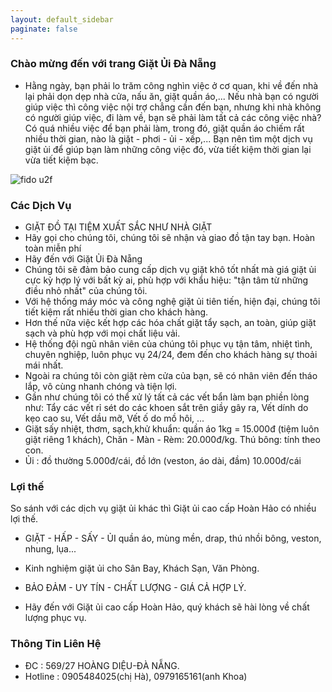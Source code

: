 ```yaml
---
layout: default_sidebar
paginate: false
---
```


### Chào mừng đến với trang Giặt Ủi Đà Nẵng
* Hằng ngày, bạn phải lo trăm công nghìn việc ở cơ quan, khi về đến nhà lại phải dọn dẹp nhà cửa, nấu ăn, giặt quần áo,... Nếu nhà bạn có người giúp việc thì công việc nội trợ chẳng cần đến bạn, nhưng khi nhà không có người giúp việc, đi làm về, bạn sẽ phải làm tất cả các công việc nhà? Có quá nhiều việc để bạn phải làm, trong đó, giặt quần áo chiếm rất nhiều thời gian, nào là giặt - phơi - ủi - xếp,... Bạn nên tìm một dịch vụ giặt ủi để giúp bạn làm những công việc đó, vừa tiết kiệm thời gian lại vừa tiết kiệm bạc.

![fido u2f](http://vnsecurity.net/assets/a.png)

### Các Dịch Vụ

* GIẶT ĐỒ TẠI TIỆM XUẤT SẮC NHƯ NHÀ GIẶT 
* Hãy gọi cho chúng tôi, chúng tôi sẽ nhận và giao đồ tận tay bạn. Hoàn toàn miễn phí 
* Hãy đến với Giặt Ủi Đà Nẵng
* Chúng tôi sẽ đảm bảo cung cấp dịch vụ giặt khô tốt nhất mà giá giặt ủi cực kỳ hợp lý với bất kỳ ai, phù hợp với khẩu hiệu: "tận tâm từ những điều nhỏ nhất" của chúng tôi.
* Với hệ thống máy móc và công nghệ giặt ủi tiên tiến, hiện đại, chúng tôi tiết kiệm rất nhiều thời gian cho khách hàng.
* Hơn thế nữa việc kết hợp các hóa chất giặt tẩy sạch, an toàn, giúp giặt sạch và phù hợp với mọi chất liệu vải.
* Hệ thống đội ngũ nhân viên của chúng tôi phục vụ tận tâm, nhiệt tình, chuyên nghiệp, luôn phục vụ 24/24, đem đến cho khách hàng sự thoải mái nhất.
* Ngoài ra chúng tôi còn giặt rèm cửa của bạn, sẽ có nhân viên đến tháo lắp, vô cùng nhanh chóng và tiện lợi.
* Gần như chúng tôi có thể xử lý tất cả các vết bẩn làm bạn phiền lòng như: Tẩy các vết rỉ sét do các khoen sắt trên giầy gây ra, Vết dính do kẹo cao su, Vết dầu mỡ, Vết ố do mồ hôi, ...
* Giặt sấy nhiệt, thơm, sạch,khử khuẩn: quần áo 1kg = 15.000đ (tiệm luôn giặt riêng 1 khách), Chăn - Màn - Rèm: 20.000đ/kg. Thú bông: tính theo con. 
* Ủi : đồ thường 5.000đ/cái, đồ lớn (veston, áo dài, đầm) 10.000đ/cái

### Lợi thế

So sánh với các dịch vụ giặt ủi khác thì Giặt ủi cao cấp Hoàn Hảo có nhiều lợi thế.

* GIẶT - HẤP - SẤY - ỦI quần áo, mùng mền, drap, thú nhồi bông, veston, nhung, lụa... 

* Kinh nghiệm giặt ủi cho Sân Bay, Khách Sạn, Văn Phòng.

* BẢO ĐẢM - UY TÍN - CHẤT LƯỢNG - GIÁ CẢ HỢP LÝ.
    
* Hãy đến với Giặt ủi cao cấp Hoàn Hảo, quý khách sẽ hài lòng về chất lượng phục vụ.

### Thông Tin Liên Hệ

* ĐC : 569/27 HOÀNG DIỆU-ĐÀ NẴNG.
* Hotline : 0905484025(chị Hà), 0979165161(anh Khoa)